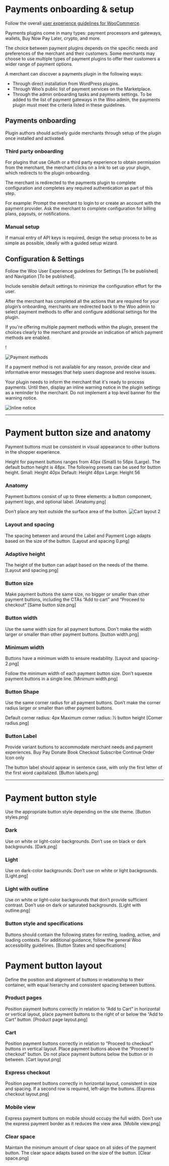 # Payments onboarding & setup

Follow the overall [user experience guidelines for WooCommerce](https://github.com/woocommerce/woocommerce/blob/trunk/docs/user-experience/user-experience-guidelines.md).

Payments plugins come in many types: payment processors and gateways, wallets, Buy Now Pay Later, crypto, and more.

The choice between payment plugins depends on the specific needs and preferences of the merchant and their customers. Some merchants may choose to use multiple types of payment plugins to offer their customers a wider range of payment options.

A merchant can discover a payments plugin in the following ways:
- Through direct installation from WordPress plugins.
- Through Woo’s public list of payment services on the Marketplace.
- Through the admin onboarding tasks and payments settings. To be added to the list of payment gateways in the Woo admin, the payments plugin must meet the criteria listed in these guidelines.

## Payments onboarding

Plugin authors should actively guide merchants through setup of the plugin once installed and activated.

### Third party onboarding

For plugins that use OAuth or a third party experience to obtain permission from the merchant, the merchant clicks on a link to set up your plugin, which redirects to the plugin onboarding.

The merchant is redirected to the payments plugin to complete configuration and completes any required authentication as part of this step.

For example:
Prompt the merchant to login to or create an account with the payment provider.
Ask the merchant to complete configuration for billing plans, payouts, or notifications.

### Manual setup

If manual entry of API keys is required, design the setup process to be as simple as possible, ideally with a guided setup wizard.

## Configuration & Settings

Follow the Woo User Experience guidelines for Settings [To be published] and Navigation [To be published].

Include sensible default settings to minimize the configuration effort for the user.

After the merchant has completed all the actions that are required for your plugin’s onboarding, merchants are redirected back to the Woo admin to select payment methods to offer and configure additional settings for the plugin.

If you're offering multiple payment methods within the plugin, present the choices clearly to the merchant and provide an indication of which payment methods are enabled.

!

![Payment methods](https://woocommerce.files.wordpress.com/2024/01/payment-methods.png")

If a payment method is not available for any reason, provide clear and informative error messages that help users diagnose and resolve issues.

Your plugin needs to inform the merchant that it's ready to process payments. Until then, display an inline warning notice in the plugin settings as a reminder to the merchant. Do not implement a top level banner for the warning notice.

![Inline notice](https://woocommerce.files.wordpress.com/2024/01/inline-notice.png)

---

# Payment button size and anatomy

Payment buttons must be consistent in visual appearance to other buttons in the shopper experience.

Height for payment buttons ranges from 40px (Small) to 56px (Large). The default button height is 48px. The following presets can be used for button height.
Small: Height 40px
Default: Height 48px
Large: Height 56

### Anatomy

Payment buttons consist of up to three elements: a button component, payment logo, and optional label.
[Anatomy.png]

Don’t place any text outside the surface area of the button.
![Cart layout 2](https://woocommerce.files.wordpress.com/2024/01/cart-layout-2.png")

### Layout and spacing

The spacing between and around the Label and Payment Logo adapts based on the size of the button.
[Layout and spacing 0.png]

### Adaptive height

The height of the button can adapt based on the needs of the theme.
[Layout and spacing.png]

### Button size

Make payment buttons the same size, no bigger or smaller than other payment buttons, including the CTAs “Add to cart” and “Proceed to checkout”
[Same button size.png]

### Button width

Use the same width size for all payment buttons. Don’t make the width larger or smaller than other payment buttons.
[button width.png]

### Minimum width

Buttons have a minimum width to ensure readability.
[Layout and spacing-2.png]

Follow the minimum width of each payment button size. Don’t squeeze payment buttons in a single line.
[Minimum width.png]

### Button Shape

Use the same corner radius for all payment buttons. Don’t make the corner radius larger or smaller than other payment buttons.

Default corner radius: 4px
Maximum corner radius: ½ button height
[Corner radius.png]

### Button Label

Provide variant buttons to accommodate merchant needs and payment experiences.
Buy
Pay
Donate
Book
Checkout
Subscribe
Continue
Order
Icon only

The button label should appear in sentence case, with only the first letter of the first word capitalized.
[Button labels.png]

---

# Payment button style

Use the appropriate button style depending on the site theme.
[Button styles.png]

### Dark

Use on white or light-color backgrounds. Don’t use on black or dark backgrounds.
[Dark.png]

### Light

Use on dark-color backgrounds. Don’t use on white or light backgrounds.
[Light.png]

### Light with outline

Use on white or light-color backgrounds that don’t provide sufficient contrast. Don’t use on dark or saturated backgrounds.
[Light with outline.png]

### Button style and specifications

Buttons should contain the following states for resting, loading, active, and loading contexts. For additional guidance, follow the general Woo accessibility guidelines.
[Button States and specifications]

# Payment button layout

Define the position and alignment of buttons in relationship to their container, with equal hierarchy and consistent spacing between buttons.

### Product pages

Position payment buttons correctly in relation to “Add to Cart” in horizontal or vertical layout, place payment buttons to the right of or below the “Add to Cart” button.
[Product page layout.png]

### Cart

Position payment buttons correctly in relation to “Proceed to checkout” buttons in vertical layout. Place payment buttons above the “Proceed to checkout” button. Do not place payment buttons below the button or in between.
[Cart layout.png]

### Express checkout

Position payment buttons correctly in horizontal layout, consistent in size and spacing. If a second row is required, left-align the buttons.
[Express checkout layout.png]

### Mobile view

Express payment buttons on mobile should occupy the full width. Don’t use the express payment border as it reduces the view area.
[Mobile view.png]

### Clear space

Maintain the minimum amount of clear space on all sides of the payment button. The clear space adapts based on the size of the button.
[Clear space.png]